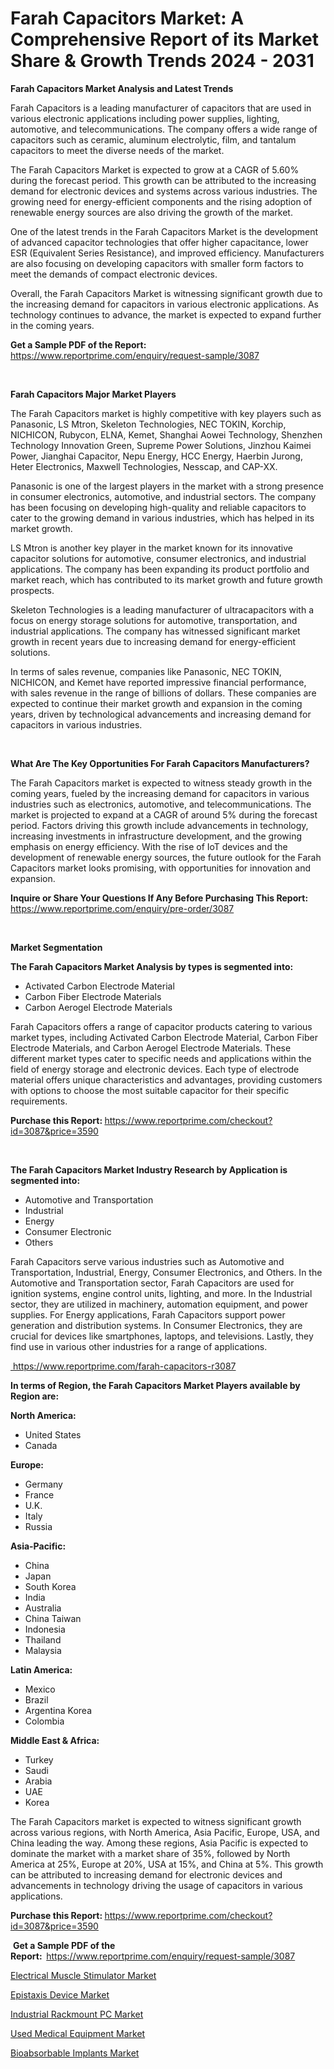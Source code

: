 <p><h1>Farah Capacitors Market: A Comprehensive Report of its Market Share & Growth Trends 2024 - 2031</h1></p><p><strong>Farah Capacitors Market Analysis and Latest Trends</strong></p>
<p><p>Farah Capacitors is a leading manufacturer of capacitors that are used in various electronic applications including power supplies, lighting, automotive, and telecommunications. The company offers a wide range of capacitors such as ceramic, aluminum electrolytic, film, and tantalum capacitors to meet the diverse needs of the market.</p><p>The Farah Capacitors Market is expected to grow at a CAGR of 5.60% during the forecast period. This growth can be attributed to the increasing demand for electronic devices and systems across various industries. The growing need for energy-efficient components and the rising adoption of renewable energy sources are also driving the growth of the market.</p><p>One of the latest trends in the Farah Capacitors Market is the development of advanced capacitor technologies that offer higher capacitance, lower ESR (Equivalent Series Resistance), and improved efficiency. Manufacturers are also focusing on developing capacitors with smaller form factors to meet the demands of compact electronic devices.</p><p>Overall, the Farah Capacitors Market is witnessing significant growth due to the increasing demand for capacitors in various electronic applications. As technology continues to advance, the market is expected to expand further in the coming years.</p></p>
<p><strong>Get a Sample PDF of the Report:&nbsp;</strong> <a href="https://www.reportprime.com/enquiry/request-sample/3087">https://www.reportprime.com/enquiry/request-sample/3087</a></p>
<p>&nbsp;</p>
<p><strong>Farah Capacitors Major Market Players</strong></p>
<p><p>The Farah Capacitors market is highly competitive with key players such as Panasonic, LS Mtron, Skeleton Technologies, NEC TOKIN, Korchip, NICHICON, Rubycon, ELNA, Kemet, Shanghai Aowei Technology, Shenzhen Technology Innovation Green, Supreme Power Solutions, Jinzhou Kaimei Power, Jianghai Capacitor, Nepu Energy, HCC Energy, Haerbin Jurong, Heter Electronics, Maxwell Technologies, Nesscap, and CAP-XX.</p><p>Panasonic is one of the largest players in the market with a strong presence in consumer electronics, automotive, and industrial sectors. The company has been focusing on developing high-quality and reliable capacitors to cater to the growing demand in various industries, which has helped in its market growth.</p><p>LS Mtron is another key player in the market known for its innovative capacitor solutions for automotive, consumer electronics, and industrial applications. The company has been expanding its product portfolio and market reach, which has contributed to its market growth and future growth prospects.</p><p>Skeleton Technologies is a leading manufacturer of ultracapacitors with a focus on energy storage solutions for automotive, transportation, and industrial applications. The company has witnessed significant market growth in recent years due to increasing demand for energy-efficient solutions.</p><p>In terms of sales revenue, companies like Panasonic, NEC TOKIN, NICHICON, and Kemet have reported impressive financial performance, with sales revenue in the range of billions of dollars. These companies are expected to continue their market growth and expansion in the coming years, driven by technological advancements and increasing demand for capacitors in various industries.</p></p>
<p>&nbsp;</p>
<p><strong>What Are The Key Opportunities For Farah Capacitors Manufacturers?</strong></p>
<p><p>The Farah Capacitors market is expected to witness steady growth in the coming years, fueled by the increasing demand for capacitors in various industries such as electronics, automotive, and telecommunications. The market is projected to expand at a CAGR of around 5% during the forecast period. Factors driving this growth include advancements in technology, increasing investments in infrastructure development, and the growing emphasis on energy efficiency. With the rise of IoT devices and the development of renewable energy sources, the future outlook for the Farah Capacitors market looks promising, with opportunities for innovation and expansion.</p></p>
<p><strong>Inquire or Share Your Questions If Any Before Purchasing This Report:</strong> <a href="https://www.reportprime.com/enquiry/pre-order/3087">https://www.reportprime.com/enquiry/pre-order/3087</a></p>
<p>&nbsp;</p>
<p><strong>Market Segmentation</strong></p>
<p><strong>The Farah Capacitors Market Analysis by types is segmented into:</strong></p>
<p><ul><li>Activated Carbon Electrode Material</li><li>Carbon Fiber Electrode Materials</li><li>Carbon Aerogel Electrode Materials</li></ul></p>
<p><p>Farah Capacitors offers a range of capacitor products catering to various market types, including Activated Carbon Electrode Material, Carbon Fiber Electrode Materials, and Carbon Aerogel Electrode Materials. These different market types cater to specific needs and applications within the field of energy storage and electronic devices. Each type of electrode material offers unique characteristics and advantages, providing customers with options to choose the most suitable capacitor for their specific requirements.</p></p>
<p><strong>Purchase this Report:&nbsp;</strong><a href="https://www.reportprime.com/checkout?id=3087&price=3590">https://www.reportprime.com/checkout?id=3087&price=3590</a></p>
<p>&nbsp;</p>
<p><strong>The Farah Capacitors Market Industry Research by Application is segmented into:</strong></p>
<p><ul><li>Automotive and Transportation</li><li>Industrial</li><li>Energy</li><li>Consumer Electronic</li><li>Others</li></ul></p>
<p><p>Farah Capacitors serve various industries such as Automotive and Transportation, Industrial, Energy, Consumer Electronics, and Others. In the Automotive and Transportation sector, Farah Capacitors are used for ignition systems, engine control units, lighting, and more. In the Industrial sector, they are utilized in machinery, automation equipment, and power supplies. For Energy applications, Farah Capacitors support power generation and distribution systems. In Consumer Electronics, they are crucial for devices like smartphones, laptops, and televisions. Lastly, they find use in various other industries for a range of applications.</p></p>
<p><a href="https://www.reportprime.com/farah-capacitors-r3087">&nbsp;https://www.reportprime.com/farah-capacitors-r3087</a></p>
<p><strong>In terms of Region, the Farah Capacitors Market Players available by Region are:</strong></p>
<p>
    <p> <strong> North America: </strong>
        <ul>
            <li>United States</li>
            <li>Canada</li>
        </ul>
        </p> 
    <p> <strong> Europe: </strong>
        <ul>
            <li>Germany</li>
            <li>France</li>
            <li>U.K.</li>
            <li>Italy</li>
            <li>Russia</li>
        </ul>
        </p> 
    <p> <strong> Asia-Pacific: </strong>
        <ul>
            <li>China</li>
            <li>Japan</li>
            <li>South Korea</li>
            <li>India</li>
            <li>Australia</li>
            <li>China Taiwan</li>
            <li>Indonesia</li>
            <li>Thailand</li>
            <li>Malaysia</li>
        </ul>
        </p> 
    <p> <strong> Latin America: </strong>
        <ul>
            <li>Mexico</li>
            <li>Brazil</li>
            <li>Argentina Korea</li>
            <li>Colombia</li>
        </ul>
        </p> 
    <p> <strong> Middle East & Africa: </strong>
        <ul>
            <li>Turkey</li>
            <li>Saudi</li>
            <li>Arabia</li>
            <li>UAE</li>
            <li>Korea</li>
        </ul>
    </p>
    </p>
<p><p>The Farah Capacitors market is expected to witness significant growth across various regions, with North America, Asia Pacific, Europe, USA, and China leading the way. Among these regions, Asia Pacific is expected to dominate the market with a market share of 35%, followed by North America at 25%, Europe at 20%, USA at 15%, and China at 5%. This growth can be attributed to increasing demand for electronic devices and advancements in technology driving the usage of capacitors in various applications.</p></p>
<p><strong>Purchase this Report: </strong><a href="https://www.reportprime.com/checkout?id=3087&price=3590">https://www.reportprime.com/checkout?id=3087&price=3590</a></p>
<p>&nbsp;<strong>Get a Sample PDF of the Report:&nbsp;&nbsp;</strong><a href="https://www.reportprime.com/enquiry/request-sample/3087">https://www.reportprime.com/enquiry/request-sample/3087</a></p>
<p><strong></strong></p>
<p><p><a href="https://medium.com/@pinkierau13/electrical-muscle-stimulator-industry-analysis-report-its-market-size-growing-with-a-cagr-of-13-5-ee93ecc74262">Electrical Muscle Stimulator Market</a></p><p><a href="https://medium.com/@thadnader_5170/epistaxis-device-market-forecast-global-market-trends-and-analysis-from-2024-to-2031-covered-in-93d59aba3779">Epistaxis Device Market</a></p><p><a href="https://github.com/EveKerluke2023/Market-Research-Report-List-2/blob/main/industrial-rackmount-pc-market.md">Industrial Rackmount PC Market</a></p><p><a href="https://medium.com/@jjkh377/navigating-the-global-used-medical-equipment-market-landscape-trends-forecasts-and-impact-afb01fe36728">Used Medical Equipment Market</a></p><p><a href="https://medium.com/@alan.buckland656/insights-into-bioabsorbable-implants-market-share-and-competitive-landscape-for-period-from-2024-to-dfaa87ba13ae">Bioabsorbable Implants Market</a></p></p>